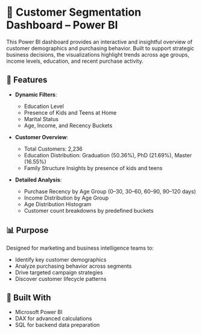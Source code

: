 
# 🧠 Customer Segmentation Dashboard – Power BI

This Power BI dashboard provides an interactive and insightful overview of customer demographics and purchasing behavior. Built to support strategic business decisions, the visualizations highlight trends across age groups, income levels, education, and recent purchase activity.

## 🚀 Features

- **Dynamic Filters**:
  - Education Level
  - Presence of Kids and Teens at Home
  - Marital Status
  - Age, Income, and Recency Buckets

- **Customer Overview**:
  - Total Customers: 2,236
  - Education Distribution: Graduation (50.36%), PhD (21.69%), Master (16.55%)
  - Family Structure Insights by presence of kids and teens

- **Detailed Analysis**:
  - Purchase Recency by Age Group (0–30, 30–60, 60–90, 90–120 days)
  - Income Distribution by Age Group
  - Age Distribution Histogram
  - Customer count breakdowns by predefined buckets

## 📊 Purpose

Designed for marketing and business intelligence teams to:
- Identify key customer demographics
- Analyze purchasing behavior across segments
- Drive targeted campaign strategies
- Discover customer lifecycle patterns

## 🔧 Built With

- Microsoft Power BI
- DAX for advanced calculations
- SQL for backend data preparation 


